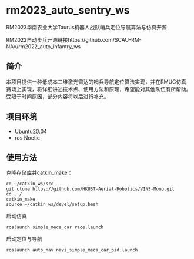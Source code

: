 # rm2023_auto_sentry_ws
 RM2023华南农业大学Taurus机器人战队哨兵定位导航算法与仿真开源

RM2022自动步兵开源链接https://github.com/SCAU-RM-NAV/rm2022_auto_infantry_ws

## 简介
本项目提供一种低成本二维激光雷达的哨兵导航定位算法实现，并在RMUC仿真赛场上实现，将详细讲述技术点、使用方法和原理，希望能对其他队伍有所帮助。受限于时间原因，部分内容将以后进行补充。


## 项目环境
* Ubuntu20.04
* ros Noetic

## 使用方法
克隆存储库并catkin_make：
```
cd ~/catkin_ws/src
git clone https://github.com/HKUST-Aerial-Robotics/VINS-Mono.git
cd ../
catkin_make
source ~/catkin_ws/devel/setup.bash
```
启动仿真
```
roslaunch simple_meca_car race.launch 
```
启动定位与导航
```
roslaunch auto_nav navi_simple_meca_car_pid.launch 
```